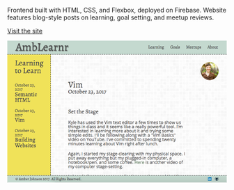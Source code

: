 Frontend built with HTML, CSS, and Flexbox, deployed on Firebase. Website features blog-style posts on learning, goal setting, and meetup reviews.

[Visit the site](https://amblearnr.firebaseapp.com/)

![screenshot](screenshot.png)

